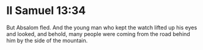 # II Samuel 13:34

But Absalom fled. And the young man who kept the watch lifted up his eyes and looked, and behold, many people were coming from the road behind him by the side of the mountain.
